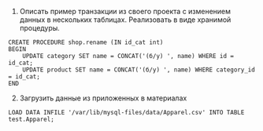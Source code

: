 1. Описать пример транзакции из своего проекта с изменением данных в нескольких таблицах. Реализовать в виде хранимой процедуры.

```roomsql
CREATE PROCEDURE shop.rename (IN id_cat int)
BEGIN
	UPDATE category SET name = CONCAT('(б/у) ', name) WHERE id = id_cat;
	UPDATE product SET name = CONCAT('(б/у) ', name) WHERE category_id = id_cat;
END
```

2. Загрузить данные из приложенных в материалах
```roomsql
LOAD DATA INFILE '/var/lib/mysql-files/data/Apparel.csv' INTO TABLE test.Apparel;
```